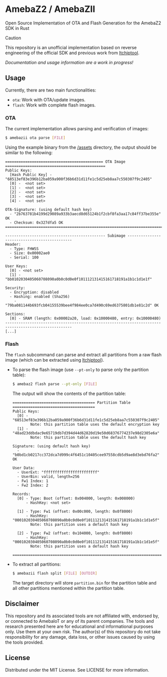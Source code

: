 # AmebaZ2 / AmebaZII

Open Source Implementation of OTA and Flash Generation for the AmebaZ2 SDK in Rust

> [!CAUTION]
> This repository is an unofficial implementation based on reverse engineering of the official SDK and previous work from [ltchiptool](https://github.com/libretiny-eu/ltchiptool).

*Documentation and usage information are a work in progress!*


## Usage

Currently, there are two main functionalities:

- `ota`: Work with OTA/update images.
- `flash`: Work with complete flash images.

### OTA

The current implementation allows parsing and verification of images:

```bash
$ amebazii ota parse [FILE]
```

Using the example binary from the [/assets](/assets/) directory, the output should be similar to the following:
```text
============================================ OTA Image =============================================
Public Keys:
  [Hash Public Key] - "68513ef83e396b12ba059a900f36b6d31d11fe1c5d25eb8aa7c550307f9c2405"
  [0] -  <not set>
  [1] -  <not set>
  [2] -  <not set>
  [3] -  <not set>
  [4] -  <not set>

OTA-Signature: (using default hash key)
  - "2b763781b4199d29089a933b3aecd8d65124b1f2cbf8fa3aa17c84ff37be355e" OK
  - Checksum: 0x327dfa5 OK
====================================================================================================

--------------------------------------------- Subimage ---------------------------------------------
Header:
  - Type: FHWSS
  - Size: 0x00002ae0
  - Serial: 100

User Keys:
  [0] - <not set>
  [1] - "bb0102030405060708090a0b0c0d0e0f101112131415161718191a1b1c1d1e1f"

Security:
  - Encryption: disabled
  - Hashing: enabled (Sha256)
    - "79ba081144b693fcb04155539bee4f984ee0ca7d490c69ed6375801db1e81c2d" OK

Sections:
  [0] - SRAM (length: 0x00002a20, load: 0x10000480, entry: 0x10000480)
----------------------------------------------------------------------------------------------------
[...]
```

### Flash

The `flash` subcommand can parse and extract all partitions from a raw flash image (which can be extracted using [ltchiptool](https://github.com/libretiny-eu/ltchiptool)).

* To parse the flash image (use `--pt-only` to parse only the partition table):
    ```bash
    $ amebaz2 flash parse --pt-only [FILE]
    ```
    The output will show the contents of the partition table:
    ```text
    ===================================== Partition Table =====================================
    Public Keys:
      [0] - "68513ef83e396b12ba059a900f36b6d31d11fe1c5d25eb8aa7c550307f9c2405"
            Note: this partition table uses the default encryption key
      [1] - "48ad23ddbdac9e65719db7d394d44d62820d19e50d68376774237e98d2305e6a"
            Note: this partition table uses the default hash key

    Signature: (using default hash key)
      - "b0bd1cb0217cc372dca7d999c4f6451c10405cee97558cdb5d9ae8d3ebd76fa2" OK

    User Data:
      - UserExt: "ffffffffffffffffffffffff"
      - UserBin: valid, length=256
      - Fw1 Index: 1
      - Fw2 Index: 2

    Records:
      [0] - Type: Boot (offset: 0x004000, length: 0x008000)
          - HashKey: <not set>

      [1] - Type: Fw1 (offset: 0x00c000, length: 0x0f8000)
          - HashKey: "000102030405060708090a0b0c0d0e0f101112131415161718191a1b1c1d1e5f"
            Note: this partition uses a default hash key

      [2] - Type: Fw2 (offset: 0x104000, length: 0x0f8000)
          - HashKey: "000102030405060708090a0b0c0d0e0f101112131415161718191a1b1c1d1e5f"
            Note: this partition uses a default hash key

    ===========================================================================================
    ```

* To extract all partitions:
    ```bash
    $ amebazii flash split [FILE] [OUTDIR]
    ```
    The target directory will store `partition.bin` for the partition table and all other
    partitions mentioned within the partition table.

## Disclaimer

This repository and its associated tools are not affiliated with, endorsed by, or connected to AmebaIoT or any of its parent companies. The tools and research presented here are for educational and informational purposes only. Use them at your own risk. The author(s) of this repository do not take responsibility for any damage, data loss, or other issues caused by using the tools provided.


## License
Distributed under the MIT License. See LICENSE for more information.